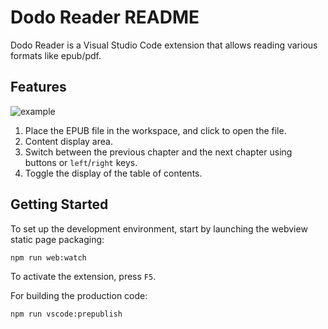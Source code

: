 # Dodo Reader README

Dodo Reader is a Visual Studio Code extension that allows reading various formats like epub/pdf.

## Features

![example](https://res.vekun.com/uploads/1-1691948958974.png)

1. Place the EPUB file in the workspace, and click to open the file.
2. Content display area.
3. Switch between the previous chapter and the next chapter using buttons or `left`/`right` keys.
4. Toggle the display of the table of contents.

## Getting Started

To set up the development environment, start by launching the webview static page packaging:

```sh
npm run web:watch
```

To activate the extension, press `F5`.

For building the production code:

```sh
npm run vscode:prepublish
```
